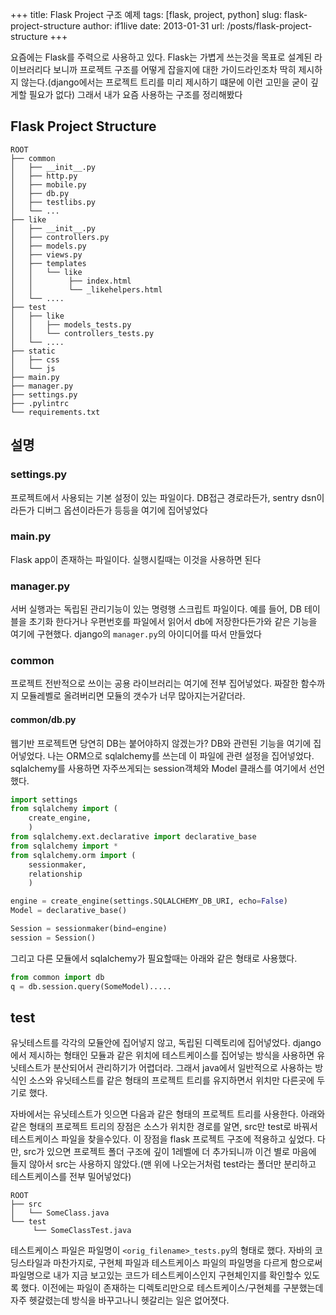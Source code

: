 +++
title: Flask Project 구조 예제
tags: [flask, project, python]
slug: flask-project-structure
author: if1live
date: 2013-01-31
url: /posts/flask-project-structure
+++

요즘에는 Flask를 주력으로 사용하고 있다. Flask는 가볍게 쓰는것을 목표로 설계된 라이브러리다 보니까 프로젝트 구조를 어떻게 잡을지에 대한 가이드라인조차 딱히 제시하지 않는다.(django에서는 프로젝트 트리를 미리 제시하기 떄문에 이런 고민을 굳이 깊게할 필요가 없다) 그래서 내가 요즘 사용하는 구조를 정리해봤다

## Flask Project Structure
```
ROOT
├── common
│   ├── __init__.py
│   ├── http.py
│   ├── mobile.py
│   ├── db.py
│   ├── testlibs.py
│   └── ...
├── like
│   ├── __init__.py
│   ├── controllers.py
│   ├── models.py
│   ├── views.py
│   ├── templates
│   │   └── like
│   │        ├── index.html
│   │        └── _likehelpers.html
│   └── ....
├── test
│   ├── like
│   │   ├── models_tests.py
│   │   └── controllers_tests.py
│   └── ....
├── static
│   ├── css
│   └── js
├── main.py
├── manager.py
├── settings.py
├── .pylintrc
└── requirements.txt
```

## 설명

### settings.py
프로젝트에서 사용되는 기본 설정이 있는 파일이다. DB접근 경로라든가, sentry dsn이라든가 디버그 옵션이라든가 등등을 여기에 집어넣었다

### main.py
Flask app이 존재하는 파일이다. 실행시킬때는 이것을 사용하면 된다

### manager.py
서버 실행과는 독립된 관리기능이 있는 명령행 스크립트 파일이다. 예를 들어, DB 테이블을 초기화 한다거나 우편번호를 파일에서 읽어서 db에 저장한다든가와 같은 기능을 여기에 구현했다. django의 ```manager.py```의 아이디어를 따서 만들었다

### common
프로젝트 전반적으로 쓰이는 공용 라이브러리는 여기에 전부 집어넣었다. 짜잘한 함수까지 모듈레벨로 올려버리면 모듈의 갯수가 너무 많아지는거같더라.

#### common/db.py
웹기반 프로젝트면 당연히 DB는 붙어야하지 않겠는가? DB와 관련된 기능을 여기에 집어넣었다. 나는 ORM으로 sqlalchemy를 쓰는데 이 파일에 관련 설정을 집어넣었다. sqlalchemy를 사용하면 자주쓰게되는 session객체와 Model 클래스를 여기에서 선언했다.
```python
import settings
from sqlalchemy import (
    create_engine,
    )
from sqlalchemy.ext.declarative import declarative_base
from sqlalchemy import *
from sqlalchemy.orm import (
    sessionmaker,
    relationship
    )

engine = create_engine(settings.SQLALCHEMY_DB_URI, echo=False)
Model = declarative_base()

Session = sessionmaker(bind=engine)
session = Session()
```

그리고 다른 모듈에서 sqlalchemy가 필요할때는 아래와 같은 형태로 사용했다.
```python
from common import db
q = db.session.query(SomeModel).....
```

## test
유닛테스트를 각각의 모듈안에 집어넣지 않고, 독립된 디렉토리에 집어넣었다. django에서 제시하는 형태인 모듈과 같은 위치에 테스트케이스를 집어넣는 방식을 사용하면 유닛테스트가 분산되어서 관리하기가 어렵더라. 그래서 java에서 일반적으로 사용하는 방식인 소스와 유닛테스트를 같은 형태의 프로젝트 트리를 유지하면서 위치만 다른곳에 두기로 했다.

자바에서는 유닛테스트가 잇으면 다음과 같은 형태의 프로젝트 트리를 사용한다. 아래와 같은 형태의 프로젝트 트리의 장점은 소스가 위치한 경로를 알면, src만 test로 바꿔서 테스트케이스 파일을 찾을수있다. 이 장점을 flask 프로젝트 구조에 적용하고 싶었다. 다만, src가 있으면 프로젝트 폴더 구조에 깊이 1레벨에 더 추가되니까 이건 별로 마음에 들지 않아서 src는 사용하지 않았다.(맨 위에 나오는거처럼 test라는 폴더만 분리하고 테스트케이스를 전부 밀어넣었다)
```
ROOT
├── src
│   └── SomeClass.java
└── test
     └── SomeClassTest.java
```

테스트케이스 파일은 파일명이 ```<orig_filename>_tests.py```의 형태로 했다. 자바의 코딩스타일과 마찬가지로, 구현체 파일과 테스트케이스 파일의 파일명을 다르게 함으로써 파일명으로 내가 지금 보고있는 코드가 테스트케이스인지 구현체인지를 확인할수 있도록 했다. 이전에는 파일이 존재하는 디렉토리만으로 테스트케이스/구현체를 구분했는데 자주 헷갈렸는데 방식을 바꾸고나니 헷갈리는 일은 없어졋다.
